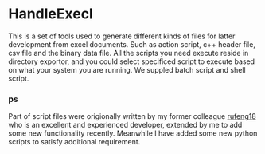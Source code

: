 # HandleExecl

This is a set of tools used to generate different kinds of files for latter development from excel documents. Such as action script, c++ header file, csv file and the binary data file.
All the scripts you need execute reside in directory exportor, and you could select specificed script to execute based on what your system you are running. We suppled batch script and shell script.

### ps 

Part of script files were origionally written by my former colleague [rufeng18](https://github.com/rufeng18) who is an excellent and experienced developer, extended by me to add some new functionality recently. Meanwhile I have added some new python scripts to satisfy additional requirement.
